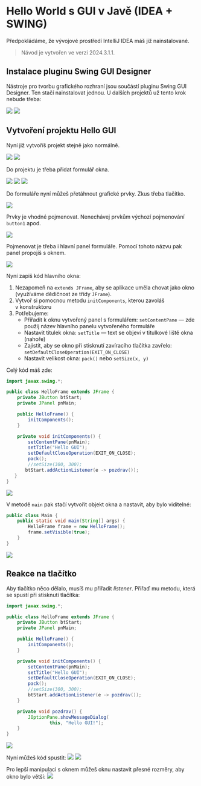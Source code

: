 # Hello World s GUI v Javě (IDEA + SWING)

Předpokládáme, že vývojové prostředí IntelliJ IDEA máš již nainstalované.

> Návod je vytvořen ve verzi 2024.3.1.1.

## Instalace pluginu Swing GUI Designer

Nástroje pro tvorbu grafického rozhraní jsou součástí pluginu Swing GUI Designer. Ten stačí nainstalovat jednou. U dalších projektů už tento krok nebude třeba:

![](img/swing-idea_0010_plugins.png)
![](img/swing-idea_0020_install-plugin.png)

## Vytvoření projektu Hello GUI

Nyní již vytvoříš projekt stejně jako normálně.

![](img/swing-idea_0030_project.png)
![](img/swing-idea_0040_name.png)

Do projektu je třeba přidat formulář okna.

![](img/swing-idea_0050_gui-form.png)
![](img/swing-idea_0060_form-name.png)
![](img/swing-idea_0070_git.png)

Do formuláře nyní můžeš přetáhnout grafické prvky. Zkus třeba tlačítko.

![](img/swing-idea_0080_button.png)

Prvky je vhodné pojmenovat. Nenechávej prvkům výchozí pojmenování `button1` apod.

![](img/swing-idea_0090_bt-descript.png)

Pojmenovat je třeba i hlavní panel formuláře. Pomocí tohoto názvu pak panel propojíš s&nbsp;oknem.

![](img/swing-idea_0100_pn-descript.png)

Nyní zapiš kód hlavního okna:
1. Nezapomeň na `extends JFrame`, aby se aplikace uměla chovat jako okno (využíváme dědičnost ze třídy `JFrame`).
2. Vytvoř si pomocnou metodu `initComponents`, kterou zavoláš v&nbsp;konstruktoru
3. Potřebujeme:
    - Přiřadit k&nbsp;oknu vytvořený panel s&nbsp;formulářem: `setContentPane` &mdash; zde použij název hlavního panelu vytvořeného formuláře
    - Nastavit titulek okna: `setTitle` &mdash; text se objeví v titulkové liště okna (nahoře)
    - Zajistit, aby se okno při stisknutí zavíracího tlačítka zavřelo: `setDefaultCloseOperation(EXIT_ON_CLOSE)`
    - Nastavit velikost okna: `pack()` nebo `setSize(x, y)`

Celý kód máš zde:
```java
import javax.swing.*;

public class HelloFrame extends JFrame {
    private JButton btStart;
    private JPanel pnMain;

    public HelloFrame() {
        initComponents();
    }

    private void initComponents() {
        setContentPane(pnMain);
        setTitle("Hello GUI");
        setDefaultCloseOperation(EXIT_ON_CLOSE);
        pack();
        //setSize(300, 300);
       btStart.addActionListener(e -> pozdrav());
   }
}
```

![](img/swing-idea_0110_frame-code.png)

V&nbsp;metodě `main` pak stačí vytvořit objekt okna a nastavit, aby bylo viditelné:
```java
public class Main {
    public static void main(String[] args) {
        HelloFrame frame = new HelloFrame();
        frame.setVisible(true);
    }
}
```
![](img/swing-idea_0120_main-code.png)

## Reakce na tlačítko

Aby tlačítko něco dělalo, musíš mu přiřadit _listener_. Přiřaď mu metodu, která se spustí při stisknutí tlačítka:
```java
import javax.swing.*;

public class HelloFrame extends JFrame {
    private JButton btStart;
    private JPanel pnMain;

    public HelloFrame() {
        initComponents();
    }

    private void initComponents() {
        setContentPane(pnMain);
        setTitle("Hello GUI");
        setDefaultCloseOperation(EXIT_ON_CLOSE);
        pack();
        //setSize(300, 300);
        btStart.addActionListener(e -> pozdrav());
    }

    private void pozdrav() {
        JOptionPane.showMessageDialog(
                this, "Hello GUI!");
    }
}
```
![](img/swing-idea_0130_listener.png)

Nyní můžeš kód spustit:
![](img/swing-idea_0140_run.png)
![](img/swing-idea_0150_result.png)

Pro lepší manipulaci s&nbsp;oknem můžeš oknu nastavit přesné rozměry, aby okno bylo větší:
![](img/swing-idea_0160_size.png)